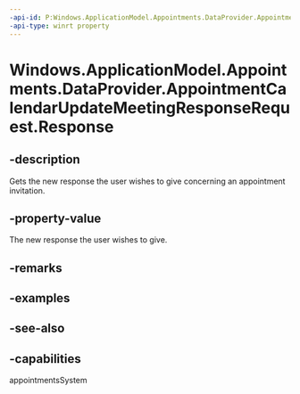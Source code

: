 ```yaml
---
-api-id: P:Windows.ApplicationModel.Appointments.DataProvider.AppointmentCalendarUpdateMeetingResponseRequest.Response
-api-type: winrt property
---
```


<!-- Property syntax
public Windows.ApplicationModel.Appointments.AppointmentParticipantResponse Response { get; }
-->

# Windows.ApplicationModel.Appointments.DataProvider.AppointmentCalendarUpdateMeetingResponseRequest.Response

## -description
Gets the new response the user wishes to give concerning an appointment invitation.

## -property-value
The new response the user wishes to give.

## -remarks

## -examples

## -see-also

## -capabilities
appointmentsSystem

